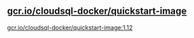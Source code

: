 
[gcr.io/cloudsql-docker/quickstart-image](https://hub.docker.com/r/anjia0532/cloudsql-docker.quickstart-image/tags/)
-----


[gcr.io/cloudsql-docker/quickstart-image:1.12](https://hub.docker.com/r/anjia0532/cloudsql-docker.quickstart-image/tags/)


